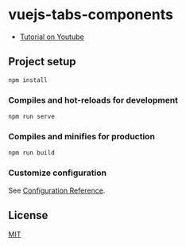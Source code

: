 # vuejs-tabs-components

- [Tutorial on Youtube](https://youtu.be/LBwraONGb9E)

## Project setup
```
npm install
```

### Compiles and hot-reloads for development
```
npm run serve
```

### Compiles and minifies for production
```
npm run build
```

### Customize configuration
See [Configuration Reference](https://cli.vuejs.org/config/).


## License

[MIT](LICENSE)